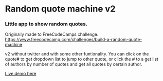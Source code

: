 # Random quote machine v2
### Little app to show random quotes.


Originally made to FreeCodeCamps challenge. https://www.freecodecamp.com/challenges/build-a-random-quote-machine

v2 without twitter and with some other funtionality.
You can click on the quote# to get dropdown list to jump to other quote,
or click the # to a get list of authors by number of quotes and get all quotes by certain author.

[Live demo here](https://fraasi.github.io/Random-quote-machine/)
